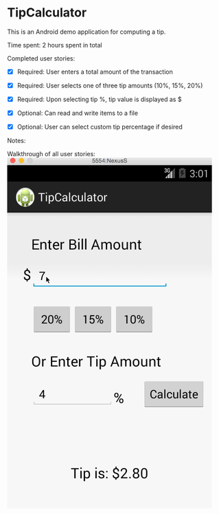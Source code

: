TipCalculator
=============

This is an Android demo application for computing a tip. 

Time spent: 2 hours spent in total

Completed user stories:

 * [x] Required: User enters a total amount of the transaction
 * [x] Required: User selects one of three tip amounts (10%, 15%, 20%)
 * [x] Required: Upon selecting tip %, tip value is displayed as $
 * [x] Optional: Can read and write items to a file
 * [x] Optional: User can select custom tip percentage if desired
 
 
Notes:


Walkthrough of all user stories:
![Video Walkthrough](TipCalculator.gif)
